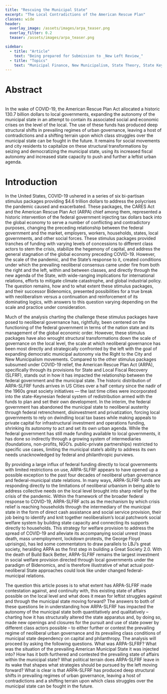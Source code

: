 ```yaml
---
title: "Rescuing the Municipal State"
excerpt: "The Local Contradictions of the American Rescue Plan"
classes: wide
header:
  overlay_image: /assets/images/arpa_teaser.png
  overlay_filter: 0.2
  teaser: /assets/images/arpa_teaser.png

sidebar:
  - title: "Article"
    text: "Being prepared for Submission to _New Left Review_" 
  - title: "Topics"
    text: "Municipal Finance, New Municipalism, State Theory, State Keynesianism, American Rescue Plan"
---
```


<h1>Abstract</h1>
<br>
In the wake of COVID-19, the American Rescue Plan Act allocated a historic 130.7 billion dollars to local governments, expanding the autonomy of the municipal state in an attempt to contain its associated social and economic crises on the level of the local. The use of these funds has produced deep structural shifts in prevailing regimes of urban governance, leaving a host of contradictions and a shifting terrain upon which class struggles over the municipal state can be fought in the future. It remains for social movements and city residents to capitalize on these structural transformations by seizing and democratizing the municipal state, using its increased fiscal autonomy and increased state capacity to push and further a leftist urban agenda. 

<h1>Introduction</h1>
In the United States, COVID-19 ushered in a series of six bi-partisan stimulus packages providing $4.6 trillion dollars to address the polycrises the pandemic caused and exacerbated. These packages, the CARES Act and the American Rescue Plan Act (ARPA) chief among them, represented a historic intervention of the federal government injecting tax dollars back into the global economy to serve a number of conflicting and contradictory purposes, changing the preceding relationship between the federal government and the market, employers, workers, households, states, local governments, and other social forces. These stimulus packages provided tranches of funding with varying levels of concessions to different class actors to stem the crisis, stabilize the hegemony of capital, and address the general stagnation of the global economy preceding COVID-19. However, the scale of the pandemic, and the State’s response to it, created conditions under which the prevailing neoliberal consensus came under fire from both the right and the left, within and between classes, and directly through the new agenda of the State, with wide-ranging implications for international relations, efforts to mitigate climate catastrophe, and global industrial policy. The question remains, how and to what extent these stimulus packages, and their successor Bidenomics, presented possibilities for a true break with neoliberalism versus a continuation and reinforcement of its dominating logics, with answers to this question varying depending on the scale and practice under consideration.  

Much of the analysis charting the challenge these stimulus packages have posed to neoliberal governance has, rightfully, been centered on the functioning of the federal government in terms of the nation state and its management of the global economic order. However, these stimulus packages have also wrought structural transformations down the scale of governance on the local level, the scale at which neoliberal governance has been most directly and strategically confronted by the left with the goal of expanding democratic municipal autonomy via the Right to the City and New Municipalism movements. Compared to the other stimulus packages subsumed under COVID-19 relief, the American Rescue Plan Act (ARPA), specifically through its provisions for State and Local Fiscal Recovery (SLFRF), stands out in how it has impacted the relationship between the federal government and the municipal state. The historic distribution of ARPA-SLFRF funds arrives in US Cities over a half century since the nadir of the 1960s great society initiatives — the last time cities were incorporated into the state-Keynesian federal system of redistribution armed with the funds to plan and set their own development. In the interim, the federal government has abandoned the municipal state to neoliberal austerity through federal retrenchment, disinvestment and privatization, forcing local governments to rely on dwindling local tax bases while making appeals to private capital for infrastructural investment and operations funding, shrinking its autonomy to act and set its own urban agenda. While the federal government has still made funding available to local governments, it has done so indirectly through a growing system of intermediaries (foundations, non-profits, NGO’s. public-private partnerships) restricted to specific use cases, limiting the municipal state’s ability to address its own needs unacknowledged by federal and philanthropic purviews. 

By providing a large influx of federal funding directly to local governments with limited restrictions on use, ARPA-SLFRF appears to have opened up a possible exception to the past four decades of neoliberal urban governance and federal-municipal state relations. In many ways, ARPA-SLFRF funds are responding directly to the limitations of neoliberal urbanism in being able to address collective needs on the local level brought into sharp relief by the crisis of the pandemic. Within the framework of the broader federal response to COVID-19, ARPA-SLFRF acts as the mechanism by which crisis relief is reaching households through the intermediary of the municipal state in the form of direct cash assistance and social service provision, their job being to identify and knit together neoliberalism’s local patchwork social welfare system by building state capacity and connecting its supports directly to households. This strategy for welfare provision to address the spread of COVID-19 and alleviate its accompanying social unrest (mass death, mass unemployment, lockdown protests, the George Floyd uprisings), has led some commentators to draw parallels to LBJ’s great society, heralding ARPA as the first step in building a Great Society 2.0. With the death of Build Back Better, ARPA-SLFRF remains the largest investment in social welfare provision directed through local governments under the paradigm of Bidenomics, and is therefore illustrative of what actual post-neoliberal State approaches could look like under changed federal-municipal relations.

The question this article poses is to what extent has ARPA-SLFRF made contestation against, and continuity with, this existing state of affairs possible on the local level and what does it mean for leftist struggles against and through the municipal state moving forward? The answers to both of these questions lie in understanding how ARPA-SLFRF has impacted the autonomy of the municipal state both quantitatively and qualitatively – charting how it has structurally altered the state apparatus and, by doing so, made new openings and closures for the pursuit and use of state power by different class actors possible – to either further or contest the prevailing regime of neoliberal urban governance and its prevailing class conditions of municipal state dependency on capital and philanthropy. The analysis will proceed by asking the following questions. What was ARPA-SLFRF? What was the situation of the prevailing American Municipal State it was injected into? How has it both furthered and contested the prevailing state of affairs within the municipal state? What political terrain does ARPA-SLFRF leave in its wake that shapes what strategies should be pursued by the left moving forward? What is clear is that ARPA-SLFRF has produced deep structural shifts in prevailing regimes of urban governance, leaving a host of contradictions and a shifting terrain upon which class struggles over the municipal state can be fought in the future.
